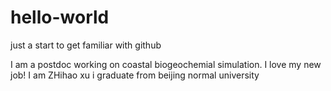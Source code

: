 # hello-world
just a start to get familiar with github

I am a postdoc working on coastal biogeochemial simulation.
I love my new job!
I am ZHihao xu
i graduate from beijing normal university
